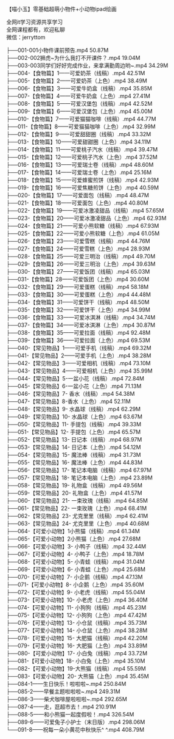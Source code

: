 【喵小玉】零基础超萌小物件+小动物ipad绘画

全网it学习资源共享学习<br>全网课程都有，欢迎私聊<br>微信：jerryttom<br>

├──001-001小物件课前预告.mp4 50.87M<br> ├──002-002狮虎~为什么我打不开课件？.mp4 19.04M<br> ├──003-003同学们好好完成作业，来拿满勤周边哟~.mp4 34.29M<br> ├──004-【食物篇】1——可爱奶茶（线稿）.mp4 42.51M<br> ├──005-【食物篇】2——可爱奶茶（上色）.mp4 38.49M<br> ├──006-【食物篇】3——可爱牛奶盒（线稿）.mp4 35.85M<br> ├──007-【食物篇】4——可爱牛奶盒（上色）.mp4 27.41M<br> ├──008-【食物篇】5——可爱汉堡包（线稿）.mp4 42.52M<br> ├──009-【食物篇】6——可爱汉堡包（上色）.mp4 45.00M<br> ├──010-【食物篇】7——可爱猫猫咖啡（线稿）.mp4 44.77M<br> ├──011-【食物篇】8——可爱猫猫咖啡（上色）.mp4 32.99M<br> ├──012-【食物篇】9——可爱甜甜圈（线稿）.mp4 33.32M<br> ├──013-【食物篇】10——可爱甜甜圈（上色）.mp4 34.11M<br> ├──014-【食物篇】11——可爱桃子汽水（线稿）.mp4 39.47M<br> ├──015-【食物篇】12——可爱桃子汽水（上色）.mp4 37.52M<br> ├──016-【食物篇】13——可爱瑞士卷（线稿）.mp4 48.60M<br> ├──017-【食物篇】14——可爱瑞士卷（上色）.mp4 25.16M<br> ├──018-【食物篇】15——可爱蜂蜜煎饼（线稿）.mp4 42.93M<br> ├──019-【食物篇】16——可爱焦糖煎饼（上色）.mp4 40.59M<br> ├──020-【食物篇】17——可爱面包（线稿）.mp4 48.47M<br> ├──021-【食物篇】18——可爱面包（上色）.mp4 40.80M<br> ├──022-【食物篇】19——可爱冰激凌甜品（线稿）.mp4 57.65M<br> ├──023-【食物篇】20——可爱冰激凌甜品（上色）.mp4 62.93M<br> ├──024-【食物篇】21——可爱小熊软糖（线稿）.mp4 67.93M<br> ├──025-【食物篇】22——可爱小熊软糖（上色）.mp4 61.05M<br> ├──026-【食物篇】23——可爱雪糕（线稿）.mp4 44.76M<br> ├──027-【食物篇】24——可爱雪糕（上色）.mp4 28.93M<br> ├──028-【食物篇】25——可爱三明治（线稿）.mp4 49.70M<br> ├──029-【食物篇】26——可爱三明治（上色）.mp4 39.63M<br> ├──030-【食物篇】27——可爱饭团（线稿）.mp4 65.03M<br> ├──031-【食物篇】28——可爱饭团（上色）.mp4 30.60M<br> ├──032-【食物篇】29——可爱蛋糕（线稿）.mp4 58.18M<br> ├──033-【食物篇】30——可爱蛋糕（上色）.mp4 44.48M<br> ├──034-【食物篇】31——可爱饼干（线稿）.mp4 48.50M<br> ├──035-【食物篇】32——可爱饼干（上色）.mp4 34.99M<br> ├──036-【食物篇】33——可爱冰淇淋（线稿）.mp4 34.74M<br> ├──037-【食物篇】34——可爱冰淇淋（上色）.mp4 30.87M<br> ├──038-【食物篇】35——可爱拉面（线稿）.mp4 92.48M<br> ├──039-【食物篇】36——可爱拉面（上色）.mp4 69.53M<br> ├──040-【常见物品】1——可爱手机（线稿）.mp4 69.32M<br> ├──041-【常见物品】2——可爱手机（上色）.mp4 38.28M<br> ├──042-【常见物品】3——可爱相机（线稿）.mp4 73.10M<br> ├──043-【常见物品】4——可爱相机（上色）.mp4 35.99M<br> ├──044-【常见物品】5-一盆小花（线稿）.mp4 72.84M<br> ├──045-【常见物品】6-一盆小花（上色）.mp4 71.13M<br> ├──046-【常见物品】7- 香水（线稿）.mp4 54.38M<br> ├──047-【常见物品】8-香水（上色）.mp4 52.11M<br> ├──048-【常见物品】9- 水晶球（线稿）.mp4 62.29M<br> ├──049-【常见物品】10- 水晶球（上色）.mp4 63.67M<br> ├──050-【常见物品】11- 手提包（线稿）.mp4 39.33M<br> ├──051-【常见物品】12- 手提包（上色）.mp4 65.57M<br> ├──052-【常见物品】13- 日记本（线稿）.mp4 68.97M<br> ├──053-【常见物品】14- 日记本（上色）.mp4 54.12M<br> ├──054-【常见物品】15- 魔法棒（线稿）.mp4 31.73M<br> ├──055-【常见物品】16- 魔法棒（上色）.mp4 44.83M<br> ├──056-【常见物品】17- 笔记本电脑（线稿）.mp4 67.97M<br> ├──057-【常见物品】18- 笔记本电脑（上色）.mp4 23.89M<br> ├──058-【常见物品】19- 礼物盒（线稿）.mp4 49.56M<br> ├──059-【常见物品】20- 礼物盒（上色）.mp4 41.57M<br> ├──060-【常见物品】21- 一束玫瑰（线稿）.mp4 64.85M<br> ├──061-【常见物品】22- 一束玫瑰（上色）.mp4 68.41M<br> ├──062-【常见物品】23- 尤克里里（线稿）.mp4 62.41M<br> ├──063-【常见物品】24- 尤克里里（上色）.mp4 40.68M<br> ├──064-【可爱小动物】1小熊猫（线稿）.mp4 61.34M<br> ├──065-【可爱小动物】2小熊猫（上色）.mp4 27.68M<br> ├──066-【可爱小动物】3- 小鸭子（线稿）.mp4 32.44M<br> ├──067-【可爱小动物】4- 小鸭子（上色）.mp4 18.78M<br> ├──068-【可爱小动物】5- 小青蛙（线稿）.mp4 31.04M<br> ├──069-【可爱小动物】6- 小青蛙（上色）.mp4 25.68M<br> ├──070-【可爱小动物】7- 小企鹅（线稿）.mp4 47.13M<br> ├──071-【可爱小动物】8- 小企鹅（上色）.mp4 35.60M<br> ├──072-【可爱小动物】9- 小老虎（线稿）.mp4 55.04M<br> ├──073-【可爱小动物】10- 小老虎（上色）.mp4 36.40M<br> ├──074-【可爱小动物】11- 小狗狗（线稿）.mp4 45.23M<br> ├──075-【可爱小动物】12- 小狗狗（上色）.mp4 47.42M<br> ├──076-【可爱小动物】13- 小仓鼠（线稿）.mp4 35.73M<br> ├──077-【可爱小动物】14- 小仓鼠（上色）.mp4 38.28M<br> ├──078-【可爱小动物】15- 大肥猫（线稿）.mp4 42.20M<br> ├──079-【可爱小动物】16- 大肥猫（上色）.mp4 33.89M<br> ├──080-【可爱小动物】17- 小白兔（线稿）.mp4 33.72M<br> ├──081-【可爱小动物】18- 小白兔（上色）.mp4 35.10M<br> ├──082-【可爱小动物】19-大熊猫（线稿）.mp4 55.59M<br> ├──083-【可爱小动物】20- 大熊猫（上色）.mp4 35.45M<br> ├──084-1——生日快乐！啦啦啦~.mp4 250.84M<br> ├──085-2——早餐主题啦啦啦~.mp4 249.31M<br> ├──086-3——柴犬咖啡屋啦啦啦~.mp4 292.65M<br> ├──087-4——走，逛超市去！.mp4 210.91M<br> ├──088-5——和小熊猫一起度假啦！.mp4 326.54M<br> ├──089-6——可爱兔子小护士（末日版）.mp4 298.06M<br> └──091-8——祝每一朵小黄花中秋快乐^ ^.mp4 408.79M